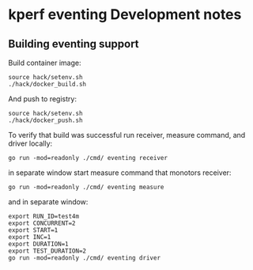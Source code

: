 # kperf eventing Development notes


## Building eventing support 

Build container image:

```
source hack/setenv.sh
./hack/docker_build.sh
```

And push to registry:

```
source hack/setenv.sh
./hack/docker_push.sh
```

To verify that build was successful run receiver, measure command, and driver locally:

```
go run -mod=readonly ./cmd/ eventing receiver
```

in separate window start measure command that monotors receiver:

```
go run -mod=readonly ./cmd/ eventing measure
```

and in separate window:

```
export RUN_ID=test4m
export CONCURRENT=2
export START=1
export INC=1
export DURATION=1
export TEST_DURATION=2
go run -mod=readonly ./cmd/ eventing driver
```
